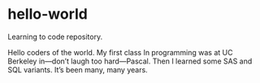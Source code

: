 # hello-world
Learning to code repository.

Hello coders of the world. My first class
In programming was at UC Berkeley in—don’t
laugh too hard—Pascal. Then I learned some 
SAS and SQL variants. It’s been many, many
years. 
